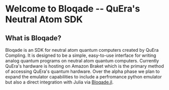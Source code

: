 # Welcome to Bloqade -- QuEra's Neutral Atom SDK


## What is Bloqade?

Bloqade is an SDK for neutral atom quantum computers created by QuEra Compling. It is designed to be a simple, easy-to-use interface for writing analog quantum programs on neutral atom quantum computers. Currently QuEra's hardware is hosting on Amazon Braket which is the primary method of accessing QuEra's quantum hardware. Over the alpha phase we plan to expand the emulator capabilities to include a perfromance python emulator but also a direct integration with Julia via [Bloqade.jl](https://queracomputing.github.io/Bloqade.jl/dev/).
